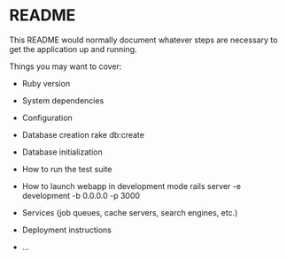 # README

This README would normally document whatever steps are necessary to get the
application up and running.

Things you may want to cover:

* Ruby version

* System dependencies

* Configuration

* Database creation
rake db:create

* Database initialization

* How to run the test suite

* How to launch webapp in development mode
rails server -e development -b 0.0.0.0 -p 3000

* Services (job queues, cache servers, search engines, etc.)

* Deployment instructions

* ...
